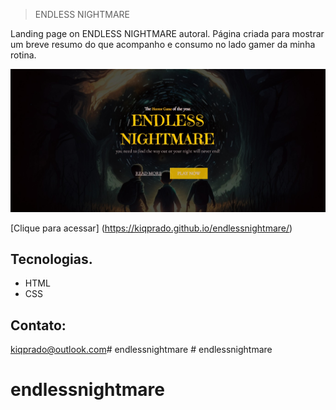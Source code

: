 
> ENDLESS NIGHTMARE

Landing page on ENDLESS NIGHTMARE autoral.
Página criada para mostrar um breve resumo do que acompanho e consumo no lado gamer da minha rotina.

![preview](./assets/End-ngtm-preview.jpg)

[Clique para acessar] (https://kiqprado.github.io/endlessnightmare/)
## Tecnologias.

- HTML
- CSS

## Contato:

kiqprado@outlook.com#   e n d l e s s n i g h t m a r e 
 
 # endlessnightmare
# endlessnightmare
